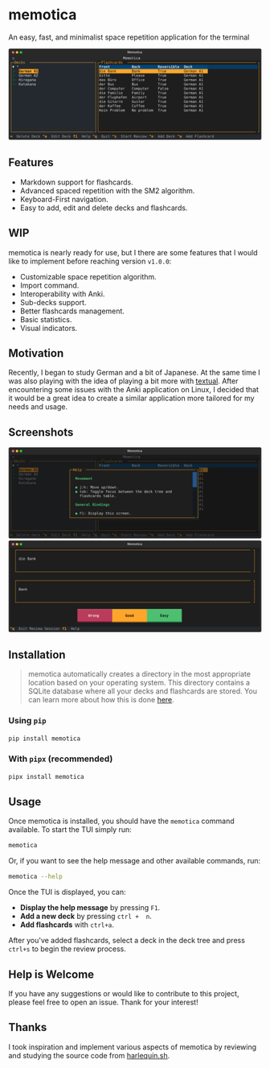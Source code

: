 # memotica

An easy, fast, and minimalist space repetition application for the terminal

![Main screen screenshot](./assets/memotica_tui.svg)

## Features

- Markdown support for flashcards.
- Advanced spaced repetition with the SM2 algorithm.
- Keyboard-First navigation.
- Easy to add, edit and delete decks and flashcards.

## WIP

memotica is nearly ready for use, but I there are some features that I would like to implement before reaching version `v1.0.0`:

- Customizable space repetition algorithm.
- Import command.
- Interoperability with Anki.
- Sub-decks support.
- Better flashcards management.
- Basic statistics.
- Visual indicators.

## Motivation

Recently, I began to study German and a bit of Japanese. At the same time I was also playing with the idea of playing a bit more with [textual](https://textual.textualize.io/). After encountering some issues with the Anki application on Linux, I decided that it would be a great idea to create a similar application more tailored for my needs and usage.

## Screenshots

![Help modal](./assets/memotica_help.svg)
![Review Screen](./assets/memotica_review_answer.svg)

## Installation

> memotica automatically creates a directory in the most appropriate location based on your operating system. This directory contains a SQLite database where all your decks and flashcards are stored. You can learn more about how this is done [here](https://click.palletsprojects.com/en/8.1.x/api/#click.get_app_dir).

### Using `pip`

```bash
pip install memotica
```

### With `pipx` (recommended)

```bash
pipx install memotica
```

## Usage

Once memotica is installed, you should have the `memotica` command available. To start the TUI simply run:

```bash
memotica
```

Or, if you want to see the help message and other available commands, run:

```bash
memotica --help
```

Once the TUI is displayed, you can:

- **Display the help message** by pressing `F1`.
- **Add a new deck** by pressing `ctrl +  n`.
- **Add flashcards** with `ctrl+a`.

After you've added flashcards, select a deck in the deck tree and press `ctrl+s` to begin the review process.

## Help is Welcome

If you have any suggestions or would like to contribute to this project, please feel free to open an issue. Thank for your interest!

## Thanks

I took inspiration and implement various aspects of memotica by reviewing and studying the source code from [harlequin.sh](https://harlequin.sh/).
